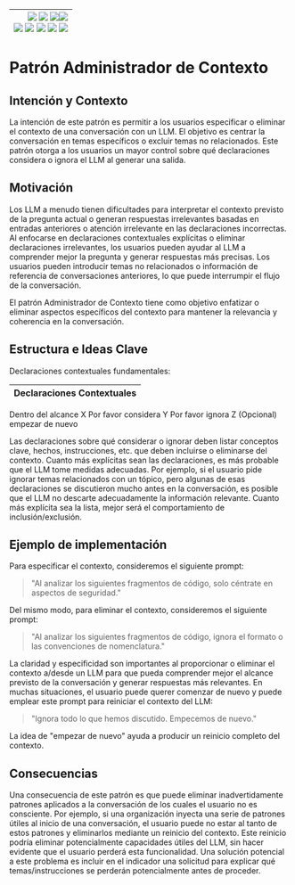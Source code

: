 <div align=right>

|[![](https://img.shields.io/badge/-Inicio-FFF?style=flat&logo=Emlakjet&logoColor=black)](/README.md) [![](https://img.shields.io/badge/-Introducción-FFF?style=flat&logo=abbrobotstudio&logoColor=black)](/documentos/intro.md) [![](https://img.shields.io/badge/-Panorámica-FFF?style=flat&logo=openstreetmap&logoColor=black)](/documentos/panoramica.md)[![](https://img.shields.io/badge/-Modelos_de_lenguaje-FFF?style=flat&logo=LiveChat&logoColor=black)](/documentos/LLMs.md)<br>  [![](https://img.shields.io/badge/-Prompts-FFF?style=flat&logo=Proton&logoColor=black)](/documentos/prompts/README.md) [![](https://img.shields.io/badge/-Ing,_de_prompts-FFF?style=flat&logo=googleearthengine&logoColor=black)](/documentos/ingenieriaDePrompts/README.md) [![](https://img.shields.io/badge/-Patrones-FFF?style=flat&logo=textpattern&logoColor=black)](/documentos/ingenieriaDePrompts/patrones/README.md) [![](https://img.shields.io/badge/8vP-FFF?style=flat&logo=v8&logoColor=black)](/documentos/prompts/mejoresPracticas/8virtudesDelPrompting.md) [![](https://img.shields.io/badge/-Casos_de_uso-FFF?style=flat&logo=gitbook&logoColor=black)](/documentos/casosDeUso/README.md)|
|-:|

</div>

# Patrón Administrador de Contexto

## Intención y Contexto

La intención de este patrón es permitir a los usuarios especificar o eliminar el contexto de una conversación con un LLM. El objetivo es centrar la conversación en temas específicos o excluir temas no relacionados. Este patrón otorga a los usuarios un mayor control sobre qué declaraciones considera o ignora el LLM al generar una salida.

## Motivación

Los LLM a menudo tienen dificultades para interpretar el contexto previsto de la pregunta actual o generan respuestas irrelevantes basadas en entradas anteriores o atención irrelevante en las declaraciones incorrectas. Al enfocarse en declaraciones contextuales explícitas o eliminar declaraciones irrelevantes, los usuarios pueden ayudar al LLM a comprender mejor la pregunta y generar respuestas más precisas. Los usuarios pueden introducir temas no relacionados o información de referencia de conversaciones anteriores, lo que puede interrumpir el flujo de la conversación. 

El patrón Administrador de Contexto tiene como objetivo enfatizar o eliminar aspectos específicos del contexto para mantener la relevancia y coherencia en la conversación.

## Estructura e Ideas Clave

Declaraciones contextuales fundamentales:

|Declaraciones Contextuales
|-|
Dentro del alcance X
Por favor considera Y
Por favor ignora Z
(Opcional) empezar de nuevo

Las declaraciones sobre qué considerar o ignorar deben listar conceptos clave, hechos, instrucciones, etc. que deben incluirse o eliminarse del contexto. Cuanto más explícitas sean las declaraciones, es más probable que el LLM tome medidas adecuadas. Por ejemplo, si el usuario pide ignorar temas relacionados con un tópico, pero algunas de esas declaraciones se discutieron mucho antes en la conversación, es posible que el LLM no descarte adecuadamente la información relevante. Cuanto más explícita sea la lista, mejor será el comportamiento de inclusión/exclusión.

## Ejemplo de implementación

Para especificar el contexto, consideremos el siguiente prompt:

> "Al analizar los siguientes fragmentos de código, solo céntrate en aspectos de seguridad."

Del mismo modo, para eliminar el contexto, consideremos el siguiente prompt:

> "Al analizar los siguientes fragmentos de código, ignora el formato o las convenciones de nomenclatura."

La claridad y especificidad son importantes al proporcionar o eliminar el contexto a/desde un LLM para que pueda comprender mejor el alcance previsto de la conversación y generar respuestas más relevantes. En muchas situaciones, el usuario puede querer comenzar de nuevo y puede emplear este prompt para reiniciar el contexto del LLM:

> "Ignora todo lo que hemos discutido. Empecemos de nuevo."

La idea de "empezar de nuevo" ayuda a producir un reinicio completo del contexto.

## Consecuencias

Una consecuencia de este patrón es que puede eliminar inadvertidamente patrones aplicados a la conversación de los cuales el usuario no es consciente. Por ejemplo, si una organización inyecta una serie de patrones útiles al inicio de una conversación, el usuario puede no estar al tanto de estos patrones y eliminarlos mediante un reinicio del contexto. Este reinicio podría eliminar potencialmente capacidades útiles del LLM, sin hacer evidente que el usuario perderá esta funcionalidad. Una solución potencial a este problema es incluir en el indicador una solicitud para explicar qué temas/instrucciones se perderán potencialmente antes de proceder.
